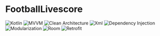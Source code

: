 # FootballLivescore
![Kotlin](https://img.shields.io/static/v1?label=&message=Kotlin&color=3776AB&logo=Kotlin&logoColor=FFFFFF) ![MVVM](https://img.shields.io/static/v1?label=&message=MVVM&color=FF5C83&logo=mvvm&logoColor=FFFFFF) ![Clean Architecture](https://img.shields.io/static/v1?label=&message=CleanArchitecture&color=FFA116&logo=cleanarchitecture&logoColor=FFFFFF) ![Xml](https://img.shields.io/static/v1?label=&message=Xml&color=3776AB&logo=xml&logoColor=FFFFFF) ![Dependency Injection](https://img.shields.io/static/v1?label=&message=DependencyInjection&color=009688&logo=midtrans&logoColor=FFFFFF) ![Modularization](https://img.shields.io/static/v1?label=&message=Modularization&color=4EAA25&logo=modularization&logoColor=FFFFFF) ![Room](https://img.shields.io/static/v1?label=&message=Room&color=FFA116&logo=room&logoColor=FFFFFF) ![Retrofit](https://img.shields.io/static/v1?label=&message=Retrofit&color=092E20&logo=retrofit&logoColor=FFFFFF)
